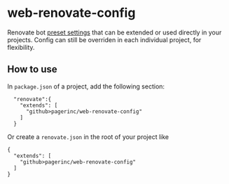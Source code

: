 # web-renovate-config

Renovate bot [preset settings][presets] that can be extended or used directly in your projects.
Config can still be overriden in each individual project, for flexibility.

## How to use
In `package.json` of a project, add the following section:
```
  "renovate":{
    "extends": [
      "github>pagerinc/web-renovate-config"
    ]
  }
```
Or create a `renovate.json` in the root of your project like
```
{
  "extends": [
    "github>pagerinc/web-renovate-config"
  ]
}
```

[presets]: https://renovatebot.com/docs/config-presets

